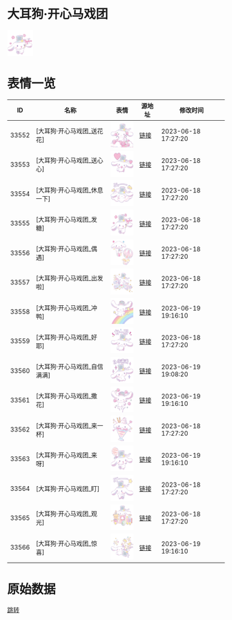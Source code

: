 # 大耳狗·开心马戏团

<img src="./cover.png" height="60" alt="cover" />

# 表情一览

|ID|名称|表情|源地址|修改时间|
|----|----|----|----|----|
|33552|[大耳狗·开心马戏团_送花花]|<img src="./pic/033552_%5B大耳狗·开心马戏团_送花花%5D.png" height="60" alt="送花花"/>|[链接](https://i0.hdslb.com/bfs/garb/7685c6f5cf159c7c0cc654f68c91364bb7a26a54.png)|2023-06-18 17:27:20|
|33553|[大耳狗·开心马戏团_送心心]|<img src="./pic/033553_%5B大耳狗·开心马戏团_送心心%5D.png" height="60" alt="送心心"/>|[链接](https://i0.hdslb.com/bfs/garb/eebdfa00f0258983081c68f8a5cffabd4d4855b5.png)|2023-06-18 17:27:20|
|33554|[大耳狗·开心马戏团_休息一下]|<img src="./pic/033554_%5B大耳狗·开心马戏团_休息一下%5D.png" height="60" alt="休息一下"/>|[链接](https://i0.hdslb.com/bfs/garb/6d836cc88b6a319e6a100abef1107dc8e425cde4.png)|2023-06-18 17:27:20|
|33555|[大耳狗·开心马戏团_发糖]|<img src="./pic/033555_%5B大耳狗·开心马戏团_发糖%5D.png" height="60" alt="发糖"/>|[链接](https://i0.hdslb.com/bfs/garb/abf0be41473b905b2016b7698f68b5a017cef10a.png)|2023-06-18 17:27:20|
|33556|[大耳狗·开心马戏团_偶遇]|<img src="./pic/033556_%5B大耳狗·开心马戏团_偶遇%5D.png" height="60" alt="偶遇"/>|[链接](https://i0.hdslb.com/bfs/garb/2b8a7d0d3a651cec9c42fefa08b89e4a2452cadc.png)|2023-06-18 17:27:20|
|33557|[大耳狗·开心马戏团_出发啦]|<img src="./pic/033557_%5B大耳狗·开心马戏团_出发啦%5D.png" height="60" alt="出发啦"/>|[链接](https://i0.hdslb.com/bfs/garb/73c8855cbee5e04dc6b737186cb9a548c319a9f4.png)|2023-06-18 17:27:20|
|33558|[大耳狗·开心马戏团_冲鸭]|<img src="./pic/033558_%5B大耳狗·开心马戏团_冲鸭%5D.png" height="60" alt="冲鸭"/>|[链接](https://i0.hdslb.com/bfs/garb/dc49510671a761983eba57fd4d3fa6a19ad2ad65.png)|2023-06-19 19:16:10|
|33559|[大耳狗·开心马戏团_好耶]|<img src="./pic/033559_%5B大耳狗·开心马戏团_好耶%5D.png" height="60" alt="好耶"/>|[链接](https://i0.hdslb.com/bfs/garb/e0ee6dce394103f7cd275684fb8e3d777c6d16fb.png)|2023-06-18 17:27:20|
|33560|[大耳狗·开心马戏团_自信满满]|<img src="./pic/033560_%5B大耳狗·开心马戏团_自信满满%5D.png" height="60" alt="自信满满"/>|[链接](https://i0.hdslb.com/bfs/garb/dc4cc1c8673caa31181d6d27959cc7cf2d05f5dd.png)|2023-06-19 19:08:20|
|33561|[大耳狗·开心马戏团_撒花]|<img src="./pic/033561_%5B大耳狗·开心马戏团_撒花%5D.png" height="60" alt="撒花"/>|[链接](https://i0.hdslb.com/bfs/garb/b7852a41978ade9745c20345fbe98ecf72f547d2.png)|2023-06-19 19:16:10|
|33562|[大耳狗·开心马戏团_来一杯]|<img src="./pic/033562_%5B大耳狗·开心马戏团_来一杯%5D.png" height="60" alt="来一杯"/>|[链接](https://i0.hdslb.com/bfs/garb/32a5eadc43ab26e186585e39e82611077bf57597.png)|2023-06-18 17:27:20|
|33563|[大耳狗·开心马戏团_来呀]|<img src="./pic/033563_%5B大耳狗·开心马戏团_来呀%5D.png" height="60" alt="来呀"/>|[链接](https://i0.hdslb.com/bfs/garb/e1876e0231c916025ef2cfb29d7b400ce8a4b69c.png)|2023-06-19 19:16:10|
|33564|[大耳狗·开心马戏团_盯]|<img src="./pic/033564_%5B大耳狗·开心马戏团_盯%5D.png" height="60" alt="盯"/>|[链接](https://i0.hdslb.com/bfs/garb/4b31a9877f3d3b370997b38d069b52984e543f45.png)|2023-06-18 17:27:20|
|33565|[大耳狗·开心马戏团_观光]|<img src="./pic/033565_%5B大耳狗·开心马戏团_观光%5D.png" height="60" alt="观光"/>|[链接](https://i0.hdslb.com/bfs/garb/2d1d94d53d9b9884f706cbf41612c985ca45f5f1.png)|2023-06-18 17:27:20|
|33566|[大耳狗·开心马戏团_惊喜]|<img src="./pic/033566_%5B大耳狗·开心马戏团_惊喜%5D.png" height="60" alt="惊喜"/>|[链接](https://i0.hdslb.com/bfs/garb/1ea9d7fcd100530a7b516674721b63b8047be16d.png)|2023-06-19 19:16:10|

# 原始数据

[跳转](./raw.json)

